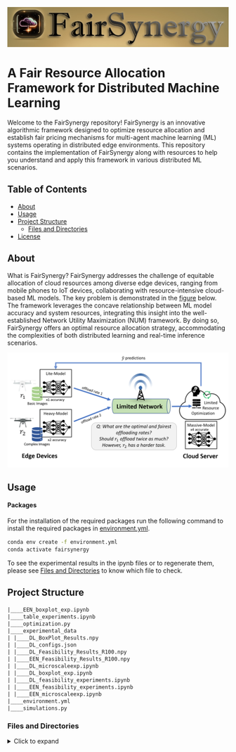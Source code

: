 ![logoFairSynergy](./experimental_data/figures/logoFairSynergy.PNG)

# A Fair Resource Allocation Framework for Distributed Machine Learning

Welcome to the FairSynergy repository! FairSynergy is an innovative algorithmic framework designed to optimize resource allocation and establish fair pricing mechanisms for multi-agent machine learning (ML) systems operating in distributed edge environments. This repository contains the implementation of FairSynergy along with resources to help you understand and apply this framework in various distributed ML scenarios.

## Table of Contents

- [About](#about)
- [Usage](#usage)
- [Project Structure](#project-structure)
    - [Files and Directories](#files-and-directories)
- [License](#license)

## About
What is FairSynergy?
FairSynergy addresses the challenge of equitable allocation of cloud resources among diverse edge devices, ranging from mobile phones to IoT devices, collaborating with resource-intensive cloud-based ML models. The key problem is demonstrated in the [figure](./experimental_data/figures/toyex.PNG) below. The framework leverages the concave relationship between ML model accuracy and system resources, integrating this insight into the well-established Network Utility Maximization (NUM) framework. By doing so, FairSynergy offers an optimal resource allocation strategy, accommodating the complexities of both distributed learning and real-time inference scenarios.

![keyproblem](./experimental_data/figures/toyex.PNG)

## Usage

#### Packages
For the installation of the required packages run the following command to install the required packages in [environment.yml](environment.yml).
```bash
conda env create -f environment.yml
conda activate fairsynergy
```

To see the experimental results in the ipynb files or to regenerate them, please see [Files and Directories](#files-and-directories) to know which file to check.

## Project Structure

```plaintext
|____EEN_boxplot_exp.ipynb
|____table_experiments.ipynb
|____optimization.py
|____experimental_data
| |____DL_BoxPlot_Results.npy
| |____DL_configs.json
| |____DL_Feasibility_Results_R100.npy
| |____EEN_Feasibility_Results_R100.npy
| |____DL_microscaleexp.ipynb
| |____DL_boxplot_exp.ipynb
| |____DL_feasibility_experiments.ipynb
| |____EEN_feasibility_experiments.ipynb
| |____EEN_microscaleexp.ipynb
|____environment.yml
|____simulations.py
```

### Files and Directories
<details>
<summary>Click to expand</summary>

EEN_boxplot_exp.ipynb: This Jupyter Notebook file contains experiments related to Efficient Evolutionary Neural Networks (EEN) boxplots.

table_experiments.ipynb: This Jupyter Notebook file contains experiments related to tables or tabular data.

optimization.py: This Python script file is used for optimization tasks within the project.

experimental_data: This directory contains experimental data files and notebooks.

DL_BoxPlot_Results.npy: NumPy array file containing results of Deep Learning (DL) box plots.

DL_configs.json: JSON file storing configurations/settings related to Deep Learning experiments.

DL_Feasibility_Results_R100.npy: NumPy array file containing feasibility results of DL experiments.

EEN_Feasibility_Results_R100.npy: NumPy array file containing feasibility results of EEN experiments.

DL_microscaleexp.ipynb: Jupyter Notebook file for microscale experiments in Deep Learning.

DL_boxplot_exp.ipynb: Jupyter Notebook file containing Deep Learning boxplot experiments.

DL_feasibility_experiments.ipynb: Jupyter Notebook file containing feasibility experiments related to Deep Learning.

EEN_feasibility_experiments.ipynb: Jupyter Notebook file containing feasibility experiments related to EEN.

EEN_microscaleexp.ipynb: Jupyter Notebook file for microscale experiments in EEN.

environment.yml: This YAML file defines the project's environment specifications, often used with Anaconda or Conda to recreate the environment.

simulations.py: This Python script file contains code related to simulations.


fs_plot_utils.py: This Python script file contains utility functions for plotting within the project.
</details>



